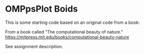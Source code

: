 # OMPpsPlot Boids

This is some starting code based on an original code from a book:

From a book called “The computational beauty of nature.” https://mitpress.mit.edu/books/computational-beauty-nature

See assignment description. 
